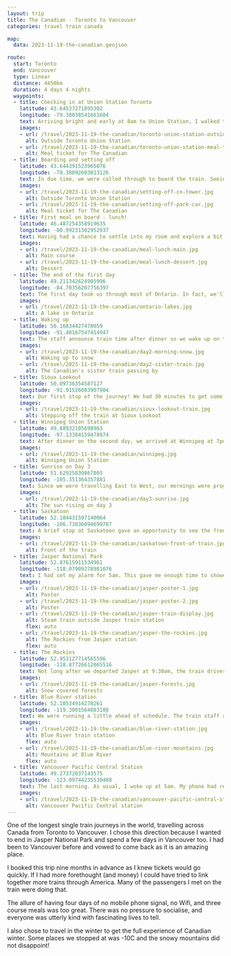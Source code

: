 ```yaml
---
layout: trip
title: The Canadian - Toronto to Vancouver
categories: travel train canada

map:
  data: 2023-11-19-the-canadian.geojson

route:
  start: Toronto
  end: Vancouver
  type: Linear
  distance: 4450km
  duration: 4 days 4 nights
  waypoints:
  - title: Checking in at Union Station Toronto
    latitude: 43.64537271895302
    longitude: -79.38038541661604
    text: Arriving bright and early at 8am to Union Station, I walked through the station, down a ramp, and dropped off my large suitcase knowing I wouldn't see it again until Vancouver. Checking in for the train at the Business Lounge was a simple affair - provide your name and they'll confirm which carriage and compartment I had been allocated. Afterwards, I had to see a gentleman down the way to collect a meal ticket. Since I was early, I had choice between the first or second sitting. Some drinks are available in the lounge, otherwise, I was free to roam around and relax.
    images:
    - url: /travel/2023-11-19-the-canadian/toronto-union-station-outside.jpg
      alt: Outside Toronto Union Station
    - url: /travel/2023-11-19-the-canadian/toronto-union-station-meal-ticket.jpg
      alt: Meal ticket for The Canadian
  - title: Boarding and setting off
    latitude: 43.644391523965076
    longitude: -79.38092603013126
    text: In due time, we were called through to board the train. Seeing the train up close was breath-taking. Huge metal walls was the first thought. Each sleeper carriage has an attendant and they were waiting at the door to greet each of us, letting us know where our room was. Since I was the only passenger in our carriage going all the way to Vancouver, I had to learn some emergency evacuation procedures. Nothing too difficult. Soon after, I got acquainted with my neighbour and we both headed to the Park Car. Since this was off-season, all sleeper passengers had access to the Prestige class observation car at the rear of the train (another reason why I chose to travel in the winter). As we pulled out the station we could see the CN Tower and sit to be served mimosas and canapés. Delicious.
    images:
    - url: /travel/2023-11-19-the-canadian/setting-off-cn-tower.jpg
      alt: Outside Toronto Union Station
    - url: /travel/2023-11-19-the-canadian/setting-off-park-car.jpg
      alt: Meal ticket for The Canadian
  - title: First meal on board - lunch!
    latitude: 46.487254358919635
    longitude: -80.99231302952937
    text: Having had a chance to settle into my room and explore a bit more of the train, of which it is certainly big, it was time for lunch. Both lunch and dinner are three course meals and cooked fresh on board the train. Each meal provides a chance to meet new people and discover new perspectives from all walks of life, while being united by a love of the train. After meals, most people head back to their rooms for a short rest. The kitchen certainly does not hold back on portion sizes!
    images:
    - url: /travel/2023-11-19-the-canadian/meal-lunch-main.jpg
      alt: Main course
    - url: /travel/2023-11-19-the-canadian/meal-lunch-dessert.jpg
      alt: Dessert
  - title: The end of the first day
    latitude: 49.211342624905996
    longitude: -84.70356207756397
    text: The first day took us through most of Ontario. In fact, we'll still be in Ontario tomorrow morning, despite the train moving through the night. Ontario is just that big. We snaked between lots of lakes (there are over 250,000 lakes in Ontario!), and it was fascinating to hear how the railway came about from knowledgeable passengers and staff. Dinner was served around 5-6pm. Sitting in the pitch black observation car afterwards was a surreal experience. Passengers retired to their rooms shortly after the sun went down. We've been moving non-stop for 10 hours by this point since leaving Toronto, and I couldn't be in a happier place.
    images:
    - url: /travel/2023-11-19-the-canadian/ontario-lakes.jpg
      alt: A lake in Ontario
  - title: Waking up
    latitude: 50.16834427478059
    longitude: -91.40167547414947
    text: The staff announce train time after dinner so we wake up on the right time. This can differ to the actual time-zone we're currently in, but it helps with logistics on board the train. I get a surprisingly good night sleep in a comfortable bed. I wake at 6am to freshen up and head on over to the dining car at 6:30am for breakfast. It is nice to get some quiet time to eat alongside the real early birds. I'll be seeing them regularly for breakfast. Afterwards, I head on up to the Park car (no one else is there) to watch the sun rise and watch the snow covered grounds pass by. We even see our sister train pass too!
    images:
    - url: /travel/2023-11-19-the-canadian/day2-morning-snow.jpg
      alt: Waking up to snow
    - url: /travel/2023-11-19-the-canadian/day2-sister-train.jpg
      alt: The Canadian's sister train passing by
  - title: Sioux Lookout
    latitude: 50.09736354587127
    longitude: -91.91526083907904
    text: Our first stop of the journey! We had 30 minutes to get some fresh air on the platform of Sioux Lookout station, and our first proper look at the train itself. We were able to walk up and down but not to the very front of the train; it was getting a water top up.
    images:
    - url: /travel/2023-11-19-the-canadian/sioux-lookout-train.jpg
      alt: Stepping off the train at Sioux Lookout
  - title: Winnipeg Union Station
    latitude: 49.88932105698963
    longitude: -97.13384159478974
    text: After dinner on the second day, we arrived at Winnipeg at 7pm in the province of Manitoba. We were more or less running on schedule, so we had the full 4 hours here. Many left the station and went to The Forks, a pub nearby. It is also here that the train crew changes; we'll be greeted by fresh new faces tomorrow morning at breakfast. After exploring the train station for a while, I decided to head back to the train instead and get into bed.
    images:
    - url: /travel/2023-11-19-the-canadian/winnipeg.jpg
      alt: Winnipeg Union Station
  - title: Sunrise on Day 3
    latitude: 51.62925830867803
    longitude: -105.351364357881
    text: Since we were travelling East to West, our mornings were progressively getting darker. Breakfast for me was always at 6:30am. I just prefer to start the day early. This also gave me a good few hours alone in the Park car to watch the sunrise. This morning, it was incredible.
    images:
    - url: /travel/2023-11-19-the-canadian/day3-sunrise.jpg
      alt: The sun rising on day 3
  - title: Saskatoon
    latitude: 52.104431597140064
    longitude: -106.73836094699787
    text: A brief stop at Saskatoon gave an opportunity to see the front of the train. We were firmly in the province of Saskatchewan now, and the day would be full of looking across the prairies. Utter nothingness for miles on end. The train staff holds a good number of events for entertainment throughout each day. Today it was bingo, a showing a train documentary, and a wine tasting in the evening. All optional to attend, but also great fun if you do.
    images:
    - url: /travel/2023-11-19-the-canadian/saskatoon-front-of-train.jpg
      alt: Front of the train
  - title: Jasper National Park
    latitude: 52.87615911534961
    longitude: -118.07909278981076
    text: I had set my alarm for 5am. This gave me enough time to shower and get prepared for arrival into Jasper at 6am. I did not want to miss this for anything. Though it was pitch black when the doors were opened, I was the first off the train and smiling from ear to ear; I had been longing to come back to Jasper for a very very long time. First things first, Tim Hortons for breakfast. Then a few hours exploring the small town watching the sun rise over the snowy mountains. The early cloud cover meant we weren't going to get clear views when we pass through the mountains later, but that didn't matter to me. Just being in Jasper with the sun and fresh snow falling was enough to make the whole trip perfect.
    images:
    - url: /travel/2023-11-19-the-canadian/jasper-poster-1.jpg
      alt: Poster
    - url: /travel/2023-11-19-the-canadian/jasper-poster-2.jpg
      alt: Poster
    - url: /travel/2023-11-19-the-canadian/jasper-train-display.jpg
      alt: Steam train outside Jasper train station
      flex: auto
    - url: /travel/2023-11-19-the-canadian/jasper-the-rockies.jpg
      alt: The Rockies from Jasper station
      flex: auto
  - title: The Rockies
    latitude: 52.953127714565596
    longitude: -118.87726612065516
    text: Not long after we departed Jasper at 9:30am, the train drivers radioed back to other staff members that elk were spotted alongside the tracks. And as if by magic, there they were on the right. This all happened in a matter of seconds. The Park car was full this morning. People knew this was the prime location for this morning. We were going to pass through the Rocky Mountains. I had been looking forward to this moment for a very long time. The snowy morning had transitioned to misty grey skies and crisp winds; we couldn't see the top of Mount Robson unfortunately. As we snaked our way through and down the mountains, the scenery was breath-taking. From entire forests covered in white snow to the vast Moose Lake - the water's surface as still as can be. We tried spotting eagles and bears, but alas we could only see their tracks. An incredible morning and one I will never forget. As we descended into British Columbia proper, I headed over to the dining car for brunch.
    images:
    - url: /travel/2023-11-19-the-canadian/jasper-forests.jpg
      alt: Snow covered forests
  - title: Blue River station
    latitude: 52.10534914278261
    longitude: -119.3001564083188
    text: We were running a little ahead of schedule. The train staff announced we had time for a brief stop at Blue River. This was a wonderful opportunity to take some photos of my favourite mountain range in the world. I had seen these on my last visit to Canada, and an air of familiarity arose when I saw them again this time. Truly spectacular.
    images:
    - url: /travel/2023-11-19-the-canadian/blue-river-station.jpg
      alt: Blue River train station
      flex: auto
    - url: /travel/2023-11-19-the-canadian/blue-river-mountains.jpg
      alt: Mountains at Blue River
      flex: auto
  - title: Vancouver Pacific Central Station
    latitude: 49.27372037143575
    longitude: -123.09744235530488
    text: The last morning. As usual, I woke up at 5am. My phone had reception again so that meant we were near Vancouver. In fact, we were early so we had to wait outside of the city for quite some time. I skipped breakfast opting to pick something up once I had dropped my bags off at my hotel. We eventually arrived into Pacific Central station at 8am. It was a bittersweet moment jumping off the train for the final time. It was an incredible four days and four nights onboard. The time I had to myself to contemplate, the wonderful people I spoke to at meal times. A journey I'd gladly do again, maybe even with others if they would come with me. I collected my luggage within the station, and headed to my hotel in down-town Vancouver via a short metro ride.
    images:
    - url: /travel/2023-11-19-the-canadian/vancouver-pacific-central-station.jpg
      alt: Vancouver Pacific Central station
---
```


One of the longest single train journeys in the world, travelling across Canada from Toronto to Vancouver. I chose this direction because I wanted to end in Jasper National Park and spend a few days in Vancouver too. I had been to Vancouver before and vowed to come back as it is an amazing place.

I booked this trip nine months in advance as I knew tickets would go quickly. If I had more forethought (and money) I could have tried to link together more trains through America. Many of the passengers I met on the train were doing that.

The allure of having four days of no mobile phone signal, no Wifi, and three course meals was too great. There was no pressure to socialise, and everyone was utterly kind with fascinating lives to tell.

I also chose to travel in the winter to get the full experience of Canadian winter. Some places we stopped at was -10C and the snowy mountains did not disappoint!
